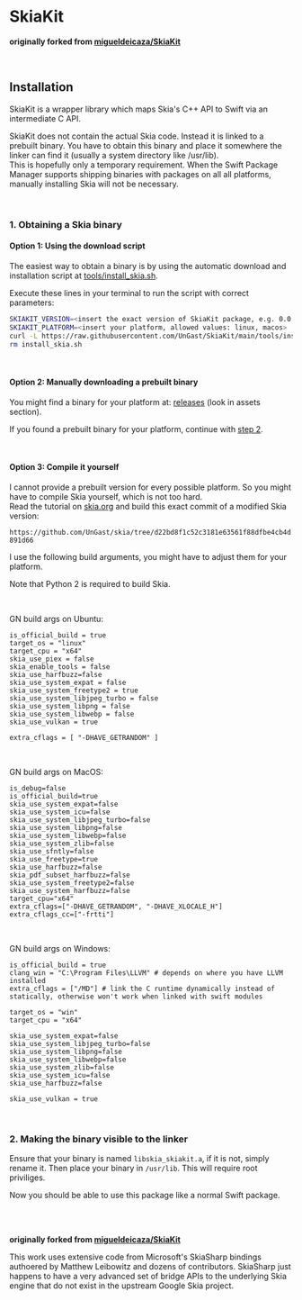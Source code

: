 # SkiaKit

**originally forked from [migueldeicaza/SkiaKit](https://github.com/migueldeicaza/SkiaKit)**

<br>

## Installation

SkiaKit is a wrapper library which maps Skia's C++ API to Swift via an intermediate C API.

SkiaKit does not contain the actual Skia code. Instead it is linked to a prebuilt binary. You have to obtain this binary and place it somewhere the linker can find it (usually a system directory like /usr/lib).  
This is hopefully only a temporary requirement. When the Swift Package Manager supports shipping binaries with packages on all all platforms, manually installing Skia will not be necessary.

<br>

### **1. Obtaining a Skia binary**

#### **Option 1: Using the download script**

The easiest way to obtain a binary is by using the automatic download and installation script at [tools/install_skia.sh](https://github.com/UnGast/SkiaKit/blob/main/tools/install_skia.sh).

Execute these lines in your terminal to run the script with correct parameters:

```bash
SKIAKIT_VERSION=<insert the exact version of SkiaKit package, e.g. 0.0.1>
SKIAKIT_PLATFORM=<insert your platform, allowed values: linux, macos>
curl -L https://raw.githubusercontent.com/UnGast/SkiaKit/main/tools/install_skia.sh --output install_skia.sh && chmod +x install_skia.sh && sudo ./install_skia.sh $SKIAKIT_PLATFORM $SKIAKIT_VERSION
rm install_skia.sh
```

<br>

#### **Option 2: Manually downloading a prebuilt binary**

You might find a binary for your platform at: [releases](https://github.com/UnGast/SkiaKit/releases) (look in assets section).

If you found a prebuilt binary for your platform, continue with [step 2](#step2).

<br>

#### **Option 3: Compile it yourself**

I cannot provide a prebuilt version for every possible platform. So you might have to compile Skia yourself, which is not too hard.  
Read the tutorial on [skia.org](https://skia.org/docs/user/build/) and build this exact commit of a modified Skia version:

`https://github.com/UnGast/skia/tree/d22bd8f1c52c3181e63561f88dfbe4cb4d891d66`

I use the following build arguments, you might have to adjust them for your platform.

Note that Python 2 is required to build Skia.

<br>

GN build args on Ubuntu:

```
is_official_build = true
target_os = "linux"
target_cpu = "x64"
skia_use_piex = false
skia_enable_tools = false
skia_use_harfbuzz=false
skia_use_system_expat = false
skia_use_system_freetype2 = true
skia_use_system_libjpeg_turbo = false
skia_use_system_libpng = false
skia_use_system_libwebp = false
skia_use_vulkan = true

extra_cflags = [ "-DHAVE_GETRANDOM" ]
```

<br>

GN build args on MacOS:

```
is_debug=false
is_official_build=true
skia_use_system_expat=false
skia_use_system_icu=false
skia_use_system_libjpeg_turbo=false 
skia_use_system_libpng=false
skia_use_system_libwebp=false
skia_use_system_zlib=false
skia_use_sfntly=false
skia_use_freetype=true
skia_use_harfbuzz=false
skia_pdf_subset_harfbuzz=false
skia_use_system_freetype2=false
skia_use_system_harfbuzz=false
target_cpu="x64"
extra_cflags=["-DHAVE_GETRANDOM", "-DHAVE_XLOCALE_H"]
extra_cflags_cc=["-frtti"]
```

<br>

GN build args on Windows:

```
is_official_build = true
clang_win = "C:\Program Files\LLVM" # depends on where you have LLVM installed
extra_cflags = ["/MD"] # link the C runtime dynamically instead of statically, otherwise won't work when linked with swift modules

target_os = "win"
target_cpu = "x64"

skia_use_system_expat=false
skia_use_system_libjpeg_turbo=false
skia_use_system_libpng=false
skia_use_system_libwebp=false
skia_use_system_zlib=false
skia_use_system_icu=false
skia_use_harfbuzz=false

skia_use_vulkan = true
```

<br>

<a name="step2"></a>
### **2. Making the binary visible to the linker**
Ensure that your binary is named `libskia_skiakit.a`, if it is not, simply rename it.
Then place your binary in `/usr/lib`. This will require root priviliges.

Now you should be able to use this package like a normal Swift package.

<br>

<br>

**originally forked from [migueldeicaza/SkiaKit](https://github.com/migueldeicaza/SkiaKit)**

This work uses extensive code from Microsoft's SkiaSharp bindings authoered by 
Matthew Leibowitz and dozens of contributors. SkiaSharp just happens to have
a very advanced set of bridge APIs to the underlying Skia engine that do not 
exist in the upstream Google Skia project.

